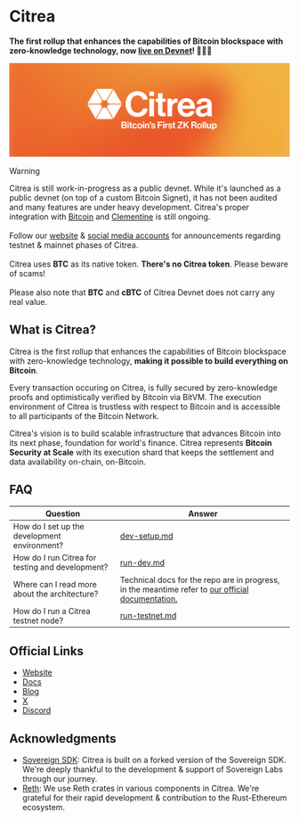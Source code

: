 # Citrea

**The first rollup that enhances the capabilities of Bitcoin blockspace with zero-knowledge technology, now [live on Devnet](https://www.blog.citrea.xyz/citrea-public-devnet-live/)! 🎉🍊🍋**

![](resources/assets/banner.png)

> [!WARNING]
> Citrea is still work-in-progress as a public devnet. While it's launched as a public devnet (on top of a custom Bitcoin Signet), it has not been audited and many features are under heavy development. Citrea's proper integration with [Bitcoin](https://github.com/bitcoin/bitcoin) and [Clementine](https://github.com/chainwayxyz/clementine) is still ongoing. \
> \
> Follow our [website](https://citrea.xyz) & [social media accounts](https://twitter.com/citrea_xyz) for announcements regarding testnet & mainnet phases of Citrea. \
> \
> Citrea uses **BTC** as its native token. **There's no Citrea token**. Please beware of scams! \
> \
> Please also note that **BTC** and **cBTC** of Citrea Devnet does not carry any real value.

## What is Citrea?

Citrea is the first rollup that enhances the capabilities of Bitcoin blockspace with zero-knowledge technology, **making it possible to build everything on Bitcoin**.

Every transaction occuring on Citrea, is fully secured by zero-knowledge proofs and optimistically verified by Bitcoin via BitVM. The execution environment of Citrea is trustless with respect to Bitcoin and is accessible to all participants of the Bitcoin Network.

Citrea's vision is to build scalable infrastructure that advances Bitcoin into its next phase, foundation for world's finance. Citrea represents **Bitcoin Security at Scale** with its execution shard that keeps the settlement and data availability on-chain, on-Bitcoin.

## FAQ

| Question                                         | Answer                                                                                                                      |
| ------------------------------------------------ | --------------------------------------------------------------------------------------------------------------------------- |
| How do I set up the development environment?     | [dev-setup.md](./docs/dev-setup.md)                                                                                         |
| How do I run Citrea for testing and development? | [run-dev.md](./docs/run-dev.md)                                                                                                     |
| Where can I read more about the architecture?    | Technical docs for the repo are in progress, in the meantime refer to [our official documentation.](https://docs.citrea.xyz) |
| How do I run a Citrea testnet node?              | [run-testnet.md](./docs/run-testnet.md) |

## Official Links

- [Website](https://citrea.xyz)
- [Docs](https://docs.citrea.xyz)
- [Blog](https://blog.citrea.xyz)
- [X](https://x.com/citrea_xyz)
- [Discord](https://discord.citrea.xyz)

## Acknowledgments

- [Sovereign SDK](https://github.com/Sovereign-Labs/sovereign-sdk): Citrea is built on a forked version of the Sovereign SDK. We're deeply thankful to the development & support of Sovereign Labs through our journey.
- [Reth](https://github.com/paradigmxyz/reth): We use Reth crates in various components in Citrea. We're grateful for their rapid development & contribution to the Rust-Ethereum ecosystem.
